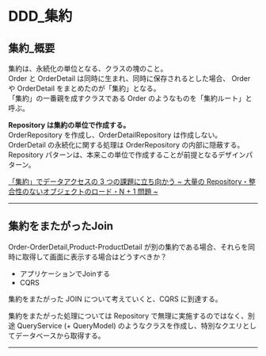 # DDD_集約

## 集約_概要

集約は、永続化の単位となる、クラスの塊のこと。  
Order と OrderDetail は同時に生まれ、同時に保存されるとした場合、 Order や OrderDetail をまとめたのが「集約」となる。  
「集約」の一番親を成すクラスである Order のようなものを「集約ルート」と呼ぶ。  

**Repository は集約の単位で作成する。**  
OrderRepository を作成し、OrderDetailRepository は作成しない。  
OrderDetail の永続化に関する処理は OrderRepository の内部に隠蔽する。  
Repository パターンは、本来この単位で作成することが前提となるデザインパターン。  

[「集約」でデータアクセスの 3 つの課題に立ち向かう ~ 大量の Repository・整合性のないオブジェクトのロード・N + 1 問題 ~](https://qiita.com/os1ma/items/28f5d03d3b92e6a1e1d8)  

---

## 集約をまたがったJoin

Order-OrderDetail,Product-ProductDetail が別の集約である場合、それらを同時に取得して画面に表示する場合はどうすべきか？  

- アプリケーションでJoinする  
- CQRS  

集約をまたがった JOIN について考えていくと、CQRS に到達する。  

集約をまたがった処理については Repository で無理に実施するのではなく、別途 QueryService (+ QueryModel) のようなクラスを作成し、特別なクエリとしてデータベースから取得する。  

---
